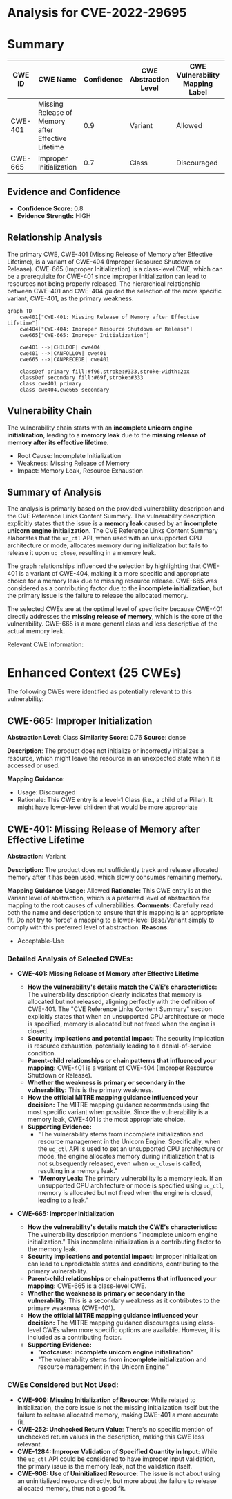 # Analysis for CVE-2022-29695

# Summary
| CWE ID | CWE Name | Confidence | CWE Abstraction Level | CWE Vulnerability Mapping Label | CWE-Vulnerability Mapping Notes |
|---|---|---|---|---|---|
| CWE-401 | Missing Release of Memory after Effective Lifetime | 0.9 | Variant | Allowed | Primary CWE |
| CWE-665 | Improper Initialization | 0.7 | Class | Discouraged | Secondary Candidate |

## Evidence and Confidence

*   **Confidence Score:** 0.8
*   **Evidence Strength:** HIGH

## Relationship Analysis
The primary CWE, CWE-401 (Missing Release of Memory after Effective Lifetime), is a variant of CWE-404 (Improper Resource Shutdown or Release). CWE-665 (Improper Initialization) is a class-level CWE, which can be a prerequisite for CWE-401 since improper initialization can lead to resources not being properly released. The hierarchical relationship between CWE-401 and CWE-404 guided the selection of the more specific variant, CWE-401, as the primary weakness.

```mermaid
graph TD
    cwe401["CWE-401: Missing Release of Memory after Effective Lifetime"]
    cwe404["CWE-404: Improper Resource Shutdown or Release"]
    cwe665["CWE-665: Improper Initialization"]

    cwe401 -->|CHILDOF| cwe404
    cwe401 -->|CANFOLLOW| cwe401
    cwe665 -->|CANPRECEDE| cwe401

    classDef primary fill:#f96,stroke:#333,stroke-width:2px
    classDef secondary fill:#69f,stroke:#333
    class cwe401 primary
    class cwe404,cwe665 secondary
```

## Vulnerability Chain
The vulnerability chain starts with an **incomplete unicorn engine initialization**, leading to a **memory leak** due to the **missing release of memory after its effective lifetime**.
  - Root Cause: Incomplete Initialization
  - Weakness: Missing Release of Memory
  - Impact: Memory Leak, Resource Exhaustion

## Summary of Analysis
The analysis is primarily based on the provided vulnerability description and the CVE Reference Links Content Summary. The vulnerability description explicitly states that the issue is a **memory leak** caused by an **incomplete unicorn engine initialization**. The CVE Reference Links Content Summary elaborates that the `uc_ctl` API, when used with an unsupported CPU architecture or mode, allocates memory during initialization but fails to release it upon `uc_close`, resulting in a memory leak.

The graph relationships influenced the selection by highlighting that CWE-401 is a variant of CWE-404, making it a more specific and appropriate choice for a memory leak due to missing resource release. CWE-665 was considered as a contributing factor due to the **incomplete initialization**, but the primary issue is the failure to release the allocated memory.

The selected CWEs are at the optimal level of specificity because CWE-401 directly addresses the **missing release of memory**, which is the core of the vulnerability. CWE-665 is a more general class and less descriptive of the actual memory leak.

Relevant CWE Information:

# Enhanced Context (25 CWEs)
The following CWEs were identified as potentially relevant to this vulnerability:

## CWE-665: Improper Initialization
**Abstraction Level**: Class
**Similarity Score**: 0.76
**Source**: dense

**Description**:
The product does not initialize or incorrectly initializes a resource, which might leave the resource in an unexpected state when it is accessed or used.

**Mapping Guidance**:
- Usage: Discouraged
- Rationale: This CWE entry is a level-1 Class (i.e., a child of a Pillar). It might have lower-level children that would be more appropriate

## CWE-401: Missing Release of Memory after Effective Lifetime
**Abstraction:** Variant

**Description:**
The product does not sufficiently track and release allocated memory after it has been used, which slowly consumes remaining memory.

**Mapping Guidance**
**Usage:** Allowed
**Rationale:** This CWE entry is at the Variant level of abstraction, which is a preferred level of abstraction for mapping to the root causes of vulnerabilities.
**Comments:** Carefully read both the name and description to ensure that this mapping is an appropriate fit. Do not try to 'force' a mapping to a lower-level Base/Variant simply to comply with this preferred level of abstraction.
**Reasons:**
- Acceptable-Use

### Detailed Analysis of Selected CWEs:

*   **CWE-401: Missing Release of Memory after Effective Lifetime**
    *   **How the vulnerability's details match the CWE's characteristics:** The vulnerability description clearly indicates that memory is allocated but not released, aligning perfectly with the definition of CWE-401. The "CVE Reference Links Content Summary" section explicitly states that when an unsupported CPU architecture or mode is specified, memory is allocated but not freed when the engine is closed.
    *   **Security implications and potential impact:** The security implication is resource exhaustion, potentially leading to a denial-of-service condition.
    *   **Parent-child relationships or chain patterns that influenced your mapping:** CWE-401 is a variant of CWE-404 (Improper Resource Shutdown or Release).
    *   **Whether the weakness is primary or secondary in the vulnerability:** This is the primary weakness.
    *   **How the official MITRE mapping guidance influenced your decision:** The MITRE mapping guidance recommends using the most specific variant when possible. Since the vulnerability is a memory leak, CWE-401 is the most appropriate choice.
    *   **Supporting Evidence:**
        *   "The vulnerability stems from incomplete initialization and resource management in the Unicorn Engine. Specifically, when the `uc_ctl` API is used to set an unsupported CPU architecture or mode, the engine allocates memory during initialization that is not subsequently released, even when `uc_close` is called, resulting in a memory leak."
        *   "**Memory Leak:** The primary vulnerability is a memory leak. If an unsupported CPU architecture or mode is specified using `uc_ctl`, memory is allocated but not freed when the engine is closed, leading to a leak."

*   **CWE-665: Improper Initialization**
    *   **How the vulnerability's details match the CWE's characteristics:** The vulnerability description mentions "incomplete unicorn engine initialization." This incomplete initialization is a contributing factor to the memory leak.
    *   **Security implications and potential impact:** Improper initialization can lead to unpredictable states and conditions, contributing to the primary vulnerability.
    *   **Parent-child relationships or chain patterns that influenced your mapping:** CWE-665 is a class-level CWE.
    *   **Whether the weakness is primary or secondary in the vulnerability:** This is a secondary weakness as it contributes to the primary weakness (CWE-401).
    *   **How the official MITRE mapping guidance influenced your decision:** The MITRE mapping guidance discourages using class-level CWEs when more specific options are available. However, it is included as a contributing factor.
    *   **Supporting Evidence:**
        *   "**rootcause:** **incomplete unicorn engine initialization**"
        *   "The vulnerability stems from **incomplete initialization** and resource management in the Unicorn Engine."

### CWEs Considered but Not Used:

*   **CWE-909: Missing Initialization of Resource**: While related to initialization, the core issue is not the missing initialization itself but the failure to release allocated memory, making CWE-401 a more accurate fit.
*   **CWE-252: Unchecked Return Value**: There's no specific mention of unchecked return values in the description, making this CWE less relevant.
*   **CWE-1284: Improper Validation of Specified Quantity in Input**: While the `uc_ctl` API could be considered to have improper input validation, the primary issue is the memory leak, not the validation itself.
*   **CWE-908: Use of Uninitialized Resource**: The issue is not about using an uninitialized resource directly, but more about the failure to release allocated memory, thus not a good fit.